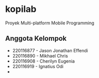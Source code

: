 # kopilab

Proyek Multi-platform Mobile Programming

## Anggota Kelompok
- 220116877 - Jason Jonathan Effendi
- 220116890 - Mikhael Chris
- 220116908 - Cherilyn Eugenia
- 220116919 - Ignatius Odi
- 